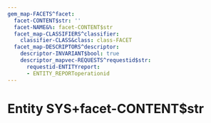 ```yaml
---
gem_map-FACETS^facet:
  facet-CONTENT$str: ''
  facet-NAME&%: facet-CONTENT$str
  facet_map-CLASSIFIERS^classifier:
    classifier-CLASS&class: class-FACET
  facet_map-DESCRIPTORS^descriptor:
    descriptor-INVARIANT$bool: true
    descriptor_mapvec-REQUESTS^requestid$str:
      requestid-ENTITYreport:
      - ENTITY_REPORToperationid
---
```

# Entity SYS+facet-CONTENT$str

